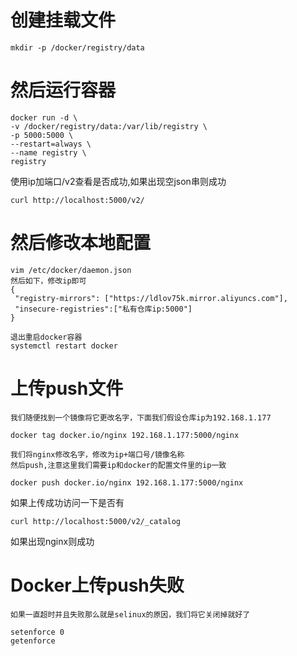 # 创建挂载文件

```
mkdir -p /docker/registry/data
```

# 然后运行容器

```
docker run -d \
-v /docker/registry/data:/var/lib/registry \
-p 5000:5000 \
--restart=always \
--name registry \
registry
```

使用ip加端口/v2查看是否成功,如果出现空json串则成功

```
curl http://localhost:5000/v2/
```



# 然后修改本地配置

```
vim /etc/docker/daemon.json
然后如下，修改ip即可
{
 "registry-mirrors": ["https://ldlov75k.mirror.aliyuncs.com"],
 "insecure-registries":["私有仓库ip:5000"]
}

退出重启docker容器
systemctl restart docker
```

# 上传push文件

```
我们随便找到一个镜像将它更改名字，下面我们假设仓库ip为192.168.1.177

docker tag docker.io/nginx 192.168.1.177:5000/nginx

我们将nginx修改名字，修改为ip+端口号/镜像名称
然后push,注意这里我们需要ip和docker的配置文件里的ip一致

docker push docker.io/nginx 192.168.1.177:5000/nginx
```

如果上传成功访问一下是否有

```
curl http://localhost:5000/v2/_catalog
```

如果出现nginx则成功

# Docker上传push失败

```
如果一直超时并且失败那么就是selinux的原因，我们将它关闭掉就好了

setenforce 0 
getenforce  
```

